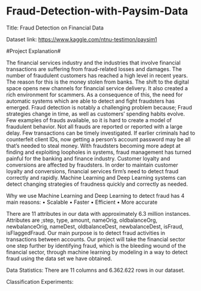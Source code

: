 # Fraud-Detection-with-Paysim-Data


Title: Fraud Detection on Financial Data

Dataset link: https://www.kaggle.com/ntnu-testimon/paysim1


#Project Explanation#

The financial services industry and the industries that involve financial transactions are suffering from fraud-related losses and damages. The number of fraudulent customers has reached a high level in recent years. The reason for this is the money stolen from banks. The shift to the digital space opens new channels for financial service delivery. It also created a rich environment for scammers. As a consequence of this, the need for automatic systems which are able to detect and fight fraudsters has emerged.
Fraud detection is notably a challenging problem because;
Fraud strategies change in time, as well as customers’ spending habits evolve.
Few examples of frauds available, so it is hard to create a model of fraudulent behavior. Not all frauds are reported or reported with a large delay.
Few transactions can be timely investigated.
If earlier criminals had to counterfeit client IDs, now getting a person’s account password may be all that’s needed to steal money. With fraudsters becoming more adept at finding and exploiting loopholes in systems, fraud management has turned painful for the banking and finance industry. Customer loyalty and conversions are affected by fraudsters.
In order to maintain customer loyalty and conversions, financial services firm’s need to detect fraud correctly and rapidly. Machine Learning and Deep Learning systems can detect changing strategies of fraudness quickly and correctly as needed.

Why we use Machine Learning and Deep Learning to detect fraud has 4 main reasons:
• Scalable
• Faster
• Efficient
• More accurate

There are 11 attributes in our data with approximately 6.3 million instances. Attributes are ;step, type, amount, nameOrig, oldbalanceOrg, newbalanceOrig, nameDest, oldbalanceDest, newbalanceDest, isFraud, isFlaggedFraud.
Our main purpose is to detect fraud activities in transactions between accounts.
Our project will take the financial sector one step further by identifying fraud, which is the bleeding wound of the financial sector, through machine learning by modeling in a way to detect fraud using the data set we have obtained.

Data Statistics:
There are 11 columns and 6.362.622 rows in our dataset.


Classification Experiments:



